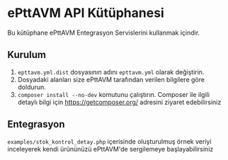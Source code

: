 # ePttAVM API Kütüphanesi

Bu kütüphane ePttAVM Entegrasyon Servislerini kullanmak içindir.

## Kurulum

1. `epttavm.yml.dist` dosyasının adını `epttavm.yml` olarak değiştirin. 
1. Dosyadaki alanları size ePttAVM tarafından verilen bilgilere göre doldurun.
1. `composer install --no-dev` komutunu çalıştırın. Composer ile ilgili detaylı bilgi için https://getcomposer.org/ adresini ziyaret edebilirsiniz

## Entegrasyon

`examples/stok_kontrol_detay.php` içerisinde oluşturulmuş örnek veriyi inceleyerek kendi ürününüzü ePttAVM'de sergilemeye başlayabilirsiniz 